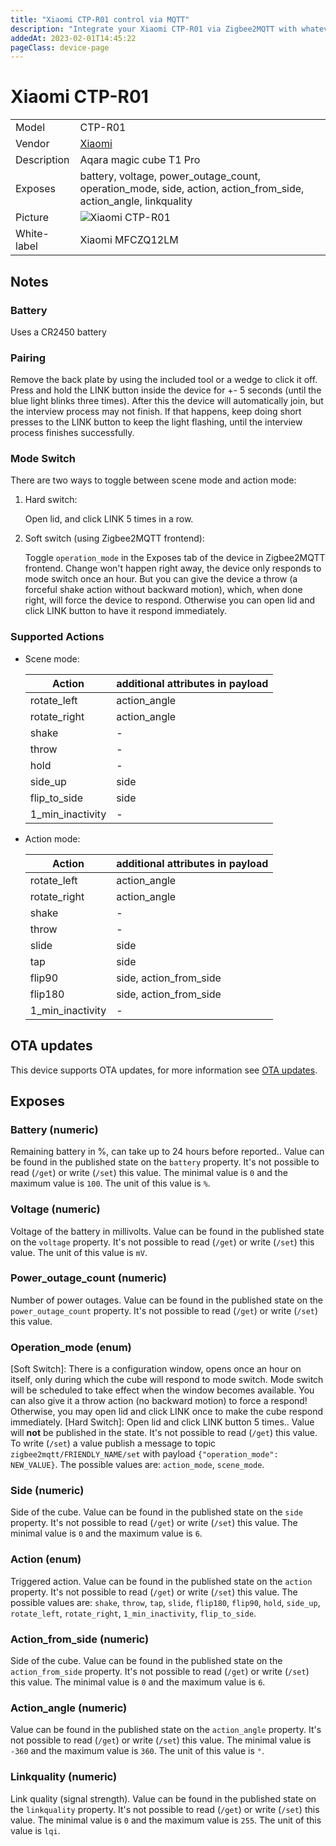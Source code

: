 ```yaml
---
title: "Xiaomi CTP-R01 control via MQTT"
description: "Integrate your Xiaomi CTP-R01 via Zigbee2MQTT with whatever smart home infrastructure you are using without the vendor's bridge or gateway."
addedAt: 2023-02-01T14:45:22
pageClass: device-page
---
```


<!-- !!!! -->
<!-- ATTENTION: This file is auto-generated through docgen! -->
<!-- You can only edit the "Notes"-Section between the two comment lines "Notes BEGIN" and "Notes END". -->
<!-- Do not use h1 or h2 heading within "## Notes"-Section. -->
<!-- !!!! -->

# Xiaomi CTP-R01

|     |     |
|-----|-----|
| Model | CTP-R01  |
| Vendor  | [Xiaomi](/supported-devices/#v=Xiaomi)  |
| Description | Aqara magic cube T1 Pro |
| Exposes | battery, voltage, power_outage_count, operation_mode, side, action, action_from_side, action_angle, linkquality |
| Picture | ![Xiaomi CTP-R01](https://www.zigbee2mqtt.io/images/devices/CTP-R01.jpg) |
| White-label | Xiaomi MFCZQ12LM |


<!-- Notes BEGIN: You can edit here. Add "## Notes" headline if not already present. -->
## Notes 

### Battery
Uses a CR2450 battery

### Pairing
Remove the back plate by using the included tool or a wedge to click it off.
Press and hold the LINK button inside the device for +- 5 seconds (until the blue light blinks three times).
After this the device will automatically join, but the interview process may not finish.
If that happens, keep doing short presses to the LINK button to keep the light flashing, until the interview process finishes successfully.

### Mode Switch 
There are two ways to toggle between scene mode and action mode: 
1. Hard switch: 

    Open lid, and click LINK 5 times in a row. 

2. Soft switch (using Zigbee2MQTT frontend): 

    Toggle `operation_mode` in the Exposes tab of the device in Zigbee2MQTT frontend. 
    Change won't happen right away, the device only responds to mode switch once an hour. 
    But you can give the device a throw (a forceful shake action without backward motion), which, when done right, will force the device to respond. 
    Otherwise you can open lid and click LINK button to have it respond immediately. 

### Supported Actions

- Scene mode: 

  | Action           | additional attributes in payload |
  | ---------------- | -------------------------------- |
  | rotate_left      | action_angle                     |
  | rotate_right     | action_angle                     |
  | shake            | -                                |
  | throw            | -                                |
  | hold             | -                                |
  | side_up          | side                             |
  | flip_to_side     | side                             |
  | 1_min_inactivity | -                                |

- Action mode: 

  | Action           | additional attributes in payload |
  | ---------------- | -------------------------------- |
  | rotate_left      | action_angle                     |
  | rotate_right     | action_angle                     |
  | shake            | -                                |
  | throw            | -                                |
  | slide            | side                             |
  | tap              | side                             |
  | flip90           | side, action_from_side           |
  | flip180          | side, action_from_side           |
  | 1_min_inactivity | -                                |
<!-- Notes END: Do not edit below this line -->


## OTA updates
This device supports OTA updates, for more information see [OTA updates](../guide/usage/ota_updates.md).



## Exposes

### Battery (numeric)
Remaining battery in %, can take up to 24 hours before reported..
Value can be found in the published state on the `battery` property.
It's not possible to read (`/get`) or write (`/set`) this value.
The minimal value is `0` and the maximum value is `100`.
The unit of this value is `%`.

### Voltage (numeric)
Voltage of the battery in millivolts.
Value can be found in the published state on the `voltage` property.
It's not possible to read (`/get`) or write (`/set`) this value.
The unit of this value is `mV`.

### Power_outage_count (numeric)
Number of power outages.
Value can be found in the published state on the `power_outage_count` property.
It's not possible to read (`/get`) or write (`/set`) this value.

### Operation_mode (enum)
[Soft Switch]: There is a configuration window, opens once an hour on itself, only during which the cube will respond to mode switch. Mode switch will be scheduled to take effect when the window becomes available. You can also give it a throw action (no backward motion) to force a respond! Otherwise, you may open lid and click LINK once to make the cube respond immediately. [Hard Switch]: Open lid and click LINK button 5 times..
Value will **not** be published in the state.
It's not possible to read (`/get`) this value.
To write (`/set`) a value publish a message to topic `zigbee2mqtt/FRIENDLY_NAME/set` with payload `{"operation_mode": NEW_VALUE}`.
The possible values are: `action_mode`, `scene_mode`.

### Side (numeric)
Side of the cube.
Value can be found in the published state on the `side` property.
It's not possible to read (`/get`) or write (`/set`) this value.
The minimal value is `0` and the maximum value is `6`.

### Action (enum)
Triggered action.
Value can be found in the published state on the `action` property.
It's not possible to read (`/get`) or write (`/set`) this value.
The possible values are: `shake`, `throw`, `tap`, `slide`, `flip180`, `flip90`, `hold`, `side_up`, `rotate_left`, `rotate_right`, `1_min_inactivity`, `flip_to_side`.

### Action_from_side (numeric)
Side of the cube.
Value can be found in the published state on the `action_from_side` property.
It's not possible to read (`/get`) or write (`/set`) this value.
The minimal value is `0` and the maximum value is `6`.

### Action_angle (numeric)
Value can be found in the published state on the `action_angle` property.
It's not possible to read (`/get`) or write (`/set`) this value.
The minimal value is `-360` and the maximum value is `360`.
The unit of this value is `°`.

### Linkquality (numeric)
Link quality (signal strength).
Value can be found in the published state on the `linkquality` property.
It's not possible to read (`/get`) or write (`/set`) this value.
The minimal value is `0` and the maximum value is `255`.
The unit of this value is `lqi`.

